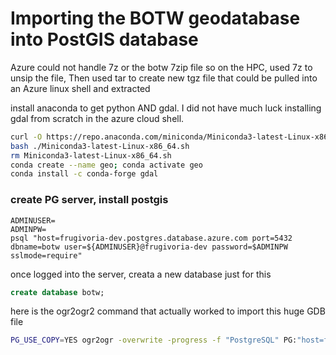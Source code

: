 # Importing the BOTW geodatabase into PostGIS database

Azure could not handle 7z or the botw 7zip file
so on the HPC, used 7z to unsip the file, Then used tar to create new tgz file that
could be pulled into an Azure linux shell and extracted



install anaconda to get python AND gdal.  I did not have much luck installing gdal from scratch in the azure cloud shell.  

```sh
curl -O https://repo.anaconda.com/miniconda/Miniconda3-latest-Linux-x86_64.sh
bash ./Miniconda3-latest-Linux-x86_64.sh 
rm Miniconda3-latest-Linux-x86_64.sh
conda create --name geo; conda activate geo
conda install -c conda-forge gdal
```

### create PG server, install postgis

```
ADMINUSER=
ADMINPW=
psql "host=frugivoria-dev.postgres.database.azure.com port=5432 dbname=botw user=${ADMINUSER}@frugivoria-dev password=$ADMINPW sslmode=require"
```
once logged into the server, creata a new database just for this

```SQL
create database botw;
```

here is the ogr2ogr2 command that actually worked to import this huge GDB file
```sh
PG_USE_COPY=YES ogr2ogr -overwrite -progress -f "PostgreSQL" PG:"host=frugivoria-dev.postgres.database.azure.com  port=5432 dbname=botw user=frugivoriaadmin@frugivoria-dev password=EFCodd1972" BOTW.gdb "All_Species" -nlt MULTIPOLYGON
